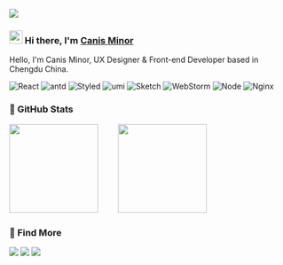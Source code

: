 ![](https://github.com/canisminor1990/canisminor1990/blob/main/welcome.png?raw=true)

### <img src="https://github.com/TheDudeThatCode/TheDudeThatCode/raw/master/Assets/Hi.gif" width="24px" style="max-width: 100%;"> Hi there, I'm [Canis Minor](https://github.com/canisminor1990)

Hello, I'm Canis Minor, UX Designer & Front-end Developer based in Chengdu China.

![React](https://img.shields.io/badge/-React-52BAD7?style=flat&logo=react&logoColor=white) ![antd](https://img.shields.io/badge/-Ant_Design-0170fe?style=flat&logo=ant-design) ![Styled](https://img.shields.io/badge/-Styled_Components-db7093?style=flat&logo=styled-components&logoColor=white) ![umi](https://img.shields.io/badge/-umi-4569d4?style=flat&logo=webpack&logoColor=white) ![Sketch](https://img.shields.io/badge/-Sketch_Plugin-f7b500?style=flat&logo=sketch&logoColor=black)  ![WebStorm](https://img.shields.io/badge/-WebStorm-3a3a3a?style=flat&logo=webstorm) ![Node](https://img.shields.io/badge/-Node-white?style=flat&logo=node.js) ![Nginx](https://img.shields.io/badge/-Nginx-CEF1D1?style=flat&logo=nginx) 


### 👀 GitHub Stats

<div>
  <img height="160" style="margin-right:12px" src="https://github-readme-stats.vercel.app/api?username=canisminor1990&show_icons=true&theme=radical&title_color=fff&text_color=fff&icon_color=90774f&bg_color=151515"/>
  <img width="16"/>
  <img height="160" src="https://github-readme-stats.vercel.app/api/top-langs/?username=canisminor1990&layout=compact&title_color=fff&text_color=fff&icon_color=90774f&bg_color=151515"/>
</div>

### 🌱 Find More

[![](https://img.shields.io/website?down_message=offline&label=canisminor.cc&logo=rss&logoColor=white&up_message=online&url=https%3A%2F%2Fcanisminor.cc)](https://canisminor.cc) [![](https://img.shields.io/badge/-Chat-white?style=social&logo=github&logoColor=black)](https://github.com/canisminor1990/canisminor1990/issues/1) ![](https://img.shields.io/github/followers/canisminor1990?label=Follow&style=social)
